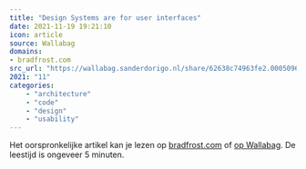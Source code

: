 ```yaml
---
title: "Design Systems are for user interfaces"
date: 2021-11-19 19:21:10
icon: article
source: Wallabag
domains:
- bradfrost.com
src_url: "https://wallabag.sanderdorigo.nl/share/62638c74963fe2.00050969"
2021: "11"
categories:
    - "architecture"
    - "code"
    - "design"
    - "usability"
---
```

Het oorspronkelijke artikel kan je lezen op [bradfrost.com](https://bradfrost.com/blog/post/design-systems-are-for-user-interfaces/) of [op Wallabag](https://wallabag.sanderdorigo.nl/share/62638c74963fe2.00050969). De leestijd is ongeveer 5 minuten.